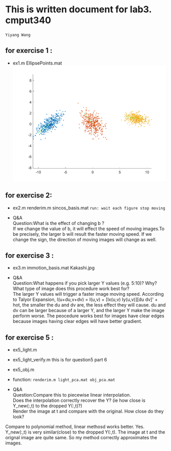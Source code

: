 # This is written document for lab3. cmput340

`Yiyang Wang`

## for exercise 1 :
* ex1.m    EllipsePoints.mat
![ex1](ex1.png)


## for exercise 2:
* ex2.m
   renderim.m
   sincos_basis.mat
`run: wait each figure stop moving`

* Q&A </br>
Question:What is the effect of changing b ? </br>
If we change the value of b, it will effect the speed of moving images.To be precisely, the larger b will result the faster moving speed.
If we change the sign, the direction of moving images will change as well. 


## for exercise 3 :
* ex3.m
    immotion_basis.mat
    Kakashi.jpg

* Q&A</br>
Question:What happens if you pick larger Y values (e.g. 5:10)? Why? What type of image does this procedure work best for?</br>
The larger Y values will trigger a faster image moving speed.
According to Talyor Expansion, I(u+du,v+dv) = I(u,v) + [Ix(u,v) Iy(u,v)][du dv]' + hot, the smaller the du and dv are, the less effect they will cause. 
du and dv can be larger because of a larger Y, and the larger Y make the image perform worse.
The peocedure works best for images have clear edges because images having clear edges will have better gradient.


## for exercise 5 :
* ex5_light.m
* ex5_light_verify.m    this is for question5 part 6
* ex5_obj.m
* function: `renderim.m
light_pca.mat
obj_pca.mat`

* Q&A</br>
Question:Compare this to piecewise linear interpolation.</br>
Does the interpolation correctly recover the Y? (ie how close is Y_new(:,t) to the dropped Y(:,t)?) </br>
Render the image at t and compare with the original. How close do they look?</br>

Compare to polynomial method, linear methosd works better.
Yes. Y_new(:,t) is very similar(close) to the dropped Y(:,t).
The image at t and the orignal image are quite same. So my method correctly approximates the images.   
